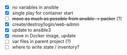 
- [x] no variables in ansible
- [x] single play for container start
- [ ] ~~move as much as possible from ansible -> packer~~ (?)
- [x] create/destroy/login/web-admin
- [x] update to ansible3
- [x] move in Docker image, update
- [ ] var files in parent project (?)
- [ ] where to write state / inventory?